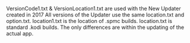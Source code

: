 VersionCode1.txt & VersionLocation1.txt are used with the New Updater created in 2017
All versions of the Updater use the same location.txt and option.txt.
location1.txt is the location of .spmc builds. location.txt is standard .kodi builds.
The only differences are within the updating of the actual app.
